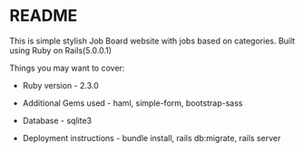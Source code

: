 # README

This is simple stylish Job Board website with jobs based on categories. Built using Ruby on Rails(5.0.0.1)


Things you may want to cover:

* Ruby version - 2.3.0

* Additional Gems used - haml, simple-form, bootstrap-sass

* Database - sqlite3

* Deployment instructions - bundle install, rails db:migrate, rails server

